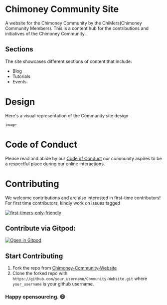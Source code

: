 # Chimoney Community Site
A website for the Chimoney Community by the ChiMers(Chimoney Community Members). This is a content hub for the contributions and initiatives of the Chimoney
Community.

## Sections
The site showcases different sections of content that include:

* Blog
* Tutorials
* Events

# Design
Here's a visual representation of the Community site design

`image`

# Code of Conduct
Please read and abide by our [Code of Conduct](https://docs.google.com/document/d/1ePyYNcM-uo387XwTtTvrxhA1FOVzL6ykVn38cZy3fZY/edit?usp=sharing) 
our community aspires to be a respectful place during our online interactions.

# Contributing
We welcome contributions and are also interested in first-time contributors! 
For first time contributors, kindly work on issues tagged

[![first-timers-only-friendly](https://img.shields.io/badge/first--timers--only-blue.svg?style=flat-square)](#)

## Contribute via Gitpod:

[![Open in Gitpod](https://gitpod.io/button/open-in-gitpod.svg)](https://gitpod.io/#https://github.com/Chimoney/Community-Website)


## Start Contributing
1. Fork the repo from [Chimoney-Community-Website](https://github.com/Chimoney/Community-Website)
2. Clone the forked repo with `https://github.com/your_username/Community-Website.git` where `your_username` is your github username.

### Happy opensourcing. :smile:
